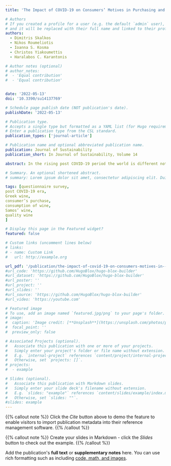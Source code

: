```yaml
---
title: 'The Impact of COVID-19 on Consumers’ Motives in Purchasing and Consuming Quality Greek Wine'

# Authors
# If you created a profile for a user (e.g. the default `admin` user), write the username (folder name) here
# and it will be replaced with their full name and linked to their profile.
authors:
  - Dimitris Skalkos
  - Nikos Roumeliotis
  - Ioanna S. Kosma
  - Christos Yiakoumettis
  - Haralabos C. Karantonis

# Author notes (optional)
# author_notes:
#  - 'Equal contribution'
#  - 'Equal contribution'


date: '2022-05-13'
doi: '10.3390/su14137769'

# Schedule page publish date (NOT publication's date).
publishDate: '2022-05-13'

# Publication type.
# Accepts a single type but formatted as a YAML list (for Hugo requirements).
# Enter a publication type from the CSL standard.
publication_types: ['journal-article']

# Publication name and optional abbreviated publication name.
publication: Journal of Sustainability
publication_short: In Journal of Sustainability, Volume 14

abstract: In the rising post COVID-19 period the world is different not only from the economic point of view but also from the social and cultural point, including the selection of goods, and foods by the “new” customers. Wine is a major daily drink worldwide, affecting the lives of consumers worldwide. The aim of the study was to investigate the impact of COVID-19 on consumers’ motives for quality wine, namely the Greek wine and the local Samos’ Greek wine, assessing possible changes in their wine habits effecting current and future wine production, consumption, and sustainable regional development. Consumers’ motives were tested using variables of wine purchase and consumption (such as place of purchase, money spent, amount consumed, accompaniment meals), and preference for quality wine (such as traditional, appearance, organoleptic, sustainable, general characteristics). A self-response questionnaire survey was carried out in January and February 2022 on a sample of 1493 participants through the Google platform. Basic statistical tools, combined with cross and Chi-square tests were used in order to analyze the collected data. The results show interesting changes in consumers’ motives in the new rising global era. The participants buy less from supermarket (−4.2%), more via online (+1.8%) and equally from other places, the majority one bottle per month spending 10 to 20 euros today. They consume less wine (−5.1%), the majority one bottle per month, preferable at home (+6%), with friends (+1.6%), rather than at the restaurant (−8.2%), the club/bar (−8.9%), the night club (−5.8%), or during celebration (−3.2%). They continue to prefer the “red with red, white to white” accompaniments with meals. They select quality wines based on the conventional variables with emphasis to the taste (94.5%), aroma (83.9%), value for money (72.8%). The participants expressed similar motives for the quality Samos’ wines. However, even though they are aware of its high quality (92.9%), only 53% of them have tasted them, and fewer are consuming then occasionally (32.3%). Our findings indicate that the sustainability, and growth of the quality wine in the new socioeconomic era, should focus on the easy access (including on line), the consumption at home, with friends and family, keeping the same preferences between different kinds of wine with the different meals for the consumers.

# Summary. An optional shortened abstract.
# summary: Lorem ipsum dolor sit amet, consectetur adipiscing elit. Duis posuere tellus ac convallis placerat. Proin tincidunt magna sed ex sollicitudin condimentum.

tags: [questionnaire survey,
post COVID-19 era,
Greek wine,
consumer’s purchase,
consumption of wine,
Samos’ wine,
quality wine
]

# Display this page in the Featured widget?
featured: false

# Custom links (uncomment lines below)
# links:
# - name: Custom Link
#   url: http://example.org

url_pdf: '/publication/the-impact-of-covid-19-on-consumers-motives-in--purchasing-and-consuming-quality-greek-wine/journal-article.pdf'
#url_code: 'https://github.com/HugoBlox/hugo-blox-builder'
#url_dataset: 'https://github.com/HugoBlox/hugo-blox-builder'
#url_poster: ''
#url_project: ''
#url_slides: ''
#url_source: 'https://github.com/HugoBlox/hugo-blox-builder'
#url_video: 'https://youtube.com'

# Featured image
# To use, add an image named `featured.jpg/png` to your page's folder.
# image:
#  caption: 'Image credit: [**Unsplash**](https://unsplash.com/photos/pLCdAaMFLTE)'
#  focal_point: ''
#  preview_only: false

# Associated Projects (optional).
#   Associate this publication with one or more of your projects.
#   Simply enter your project's folder or file name without extension.
#   E.g. `internal-project` references `content/project/internal-project/index.md`.
#   Otherwise, set `projects: []`.
# projects:
#  - example

# Slides (optional).
#   Associate this publication with Markdown slides.
#   Simply enter your slide deck's filename without extension.
#   E.g. `slides: "example"` references `content/slides/example/index.md`.
#   Otherwise, set `slides: ""`.
#slides: example
---
```


{{% callout note %}}
Click the _Cite_ button above to demo the feature to enable visitors to import publication metadata into their reference management software.
{{% /callout %}}

{{% callout note %}}
Create your slides in Markdown - click the _Slides_ button to check out the example.
{{% /callout %}}

Add the publication's **full text** or **supplementary notes** here. You can use rich formatting such as including [code, math, and images](https://docs.hugoblox.com/content/writing-markdown-latex/).
